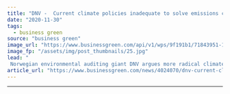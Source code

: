 ```yaml
---
title: "DNV -  Current climate policies inadequate to solve emissions crisis"
date: "2020-11-30"
tags: 
  - business green
source: "business green"
image_url: "https://www.businessgreen.com/api/v1/wps/9f191b1/71843951-175b-4297-9aaf-b523c83edca6/13/Renewables-185x114.jpg"
image_fp: "/assets/img/post_thumbnails/25.jpg"
lead: "
 Norwegian environmental auditing giant DNV argues more radical climate action is needed across five key strategic areas in a new report published today ..."
article_url: "https://www.businessgreen.com/news/4024070/dnv-current-climate-policies-inadequate-solve-emissions-crisis"
---
```


---
